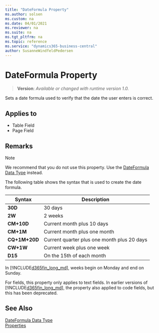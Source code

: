 ```yaml
---
title: "DateFormula Property"
ms.author: solsen
ms.custom: na
ms.date: 04/01/2021
ms.reviewer: na
ms.suite: na
ms.tgt_pltfrm: na
ms.topic: reference
ms.service: "dynamics365-business-central"
author: SusanneWindfeldPedersen
---
```

[//]: # (START>DO_NOT_EDIT)
[//]: # (IMPORTANT:Do not edit any of the content between here and the END>DO_NOT_EDIT.)
[//]: # (Any modifications should be made in the .xml files in the ModernDev repo.)
# DateFormula Property
> **Version**: _Available or changed with runtime version 1.0._

Sets a date formula used to verify that the date the user enters is correct.

## Applies to
-   Table Field
-   Page Field

[//]: # (IMPORTANT: END>DO_NOT_EDIT)

## Remarks  

> [!NOTE]  
>  We recommend that you do not use this property. Use the [DateFormula Data Type](../methods-auto/dateformula/dateformula-data-type.md) instead.  

The following table shows the syntax that is used to create the date formula.  

|Syntax|Description|  
|------------|---------------------------------------|  
|**30D**|30 days|  
|**2W**|2 weeks|  
|**CM+10D**|Current month plus 10 days|  
|**CM+1M**|Current month plus one month|  
|**CQ+1M+20D**|Current quarter plus one month plus 20 days|  
|**CW+1W**|Current week plus one week|  
|**D15**|On the 15th of each month|  

In [!INCLUDE[d365fin_long_md](../includes/d365fin_long_md.md)], weeks begin on Monday and end on Sunday.  

For fields, this property only applies to text fields. In earlier versions of [!INCLUDE[d365fin_long_md](../includes/d365fin_long_md.md)], the property also applied to code fields, but this has been deprecated.

## See Also  
 [DateFormula Data Type](../methods-auto/dateformula/dateformula-data-type.md)  
 [Properties](devenv-properties.md)
